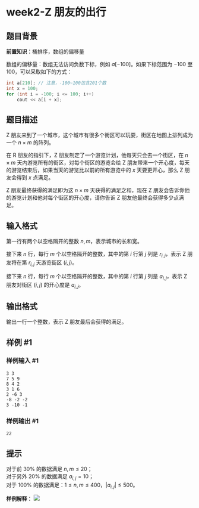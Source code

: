 # week2-Z 朋友的出行

## 题目背景

**前置知识**：桶排序，数组的偏移量

数组的偏移量：数组无法访问负数下标，例如 $a[-100]$。如果下标范围为 $-100$ 至 $100$，可以采取如下的方式：

```cpp
int a[210]; // 注意，-100~100包含201个数
int x = 100;
for (int i = -100; i <= 100; i++)
	cout << a[i + x];
```

## 题目描述

Z 朋友来到了一个城市，这个城市有很多个街区可以玩耍，街区在地图上排列成为一个 $n\times m$ 的阵列。

在 R 朋友的指引下，Z 朋友制定了一个游览计划，他每天只会去一个街区，在 $n\times m$ 天内游览所有的街区，对每个街区的游览会给 Z 朋友带来一个开心度，每天的游览结束后，如果当天的游览比以前的所有游览中的 $x$ 天要更开心，那么 Z 朋友会得到 $x$ 点满足。 

Z 朋友最终获得的满足即为这 $n\times m$ 天获得的满足之和，现在 Z 朋友会告诉你他的游览计划和他对每个街区的开心度，请你告诉 Z 朋友他最终会获得多少点满足。

## 输入格式

第一行有两个以空格隔开的整数 $n,m$，表示城市的长和宽。  

接下来 $n$ 行，每行 $m$ 个以空格隔开的整数，其中的第 $i$ 行第 $j$ 列是 $r_{i,j}$，表示 Z 朋友将在第 $r_{i,j}$ 天游览街区 $(i,j)$。

接下来 $n$ 行，每行 $m$ 个以空格隔开的整数，其中的第 $i$ 行第 $j$ 列是 $a_{i,j}$，表示 Z 朋友对街区 $(i,j)$ 的开心度是 $a_{i,j}$。

## 输出格式

输出一行一个整数，表示 Z 朋友最后会获得的满足。

## 样例 #1

### 样例输入 #1

```
3 3
7 5 9 
8 4 2 
3 1 6 
2 -6 3 
-8 -2 -2 
3 -10 -1
```

### 样例输出 #1

```
22
```

## 提示

对于前 $30\%$ 的数据满足 $n,m\le 20$；  
对于另外 $20\%$ 的数据满足 $a_{i,j}=10$；  
对于 $100\%$ 的数据满足：$1\le n,m\le 400$，$|a_{i,j}|\le 500$。

**样例解释**：
![](https://cdn.luogu.com.cn/upload/image_hosting/cbdaxtd9.png)